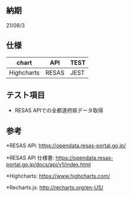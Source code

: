 ## 納期

21/08/3

## 仕様

| chart      | API   | TEST |
| ---------- | ----- | ---- |
| Highcharts | RESAS | JEST |

## テスト項目

- RESAS APIでの全都道府県データ取得


## 参考

\*RESAS API: https://opendata.resas-portal.go.jp/

\*RESAS API 仕様書: https://opendata.resas-portal.go.jp/docs/api/v1/index.html

\*Highcharts: https://www.highcharts.com/

\*Recharts.js: http://recharts.org/en-US/
